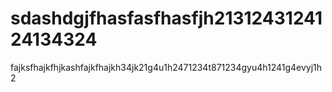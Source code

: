 # sdashdgjfhasfasfhasfjh2131243124124134324
fajksfhajkfhjkashfajkfhajkh34jk21g4u1h2471234t871234gyu4h1241g4evyj1h2
